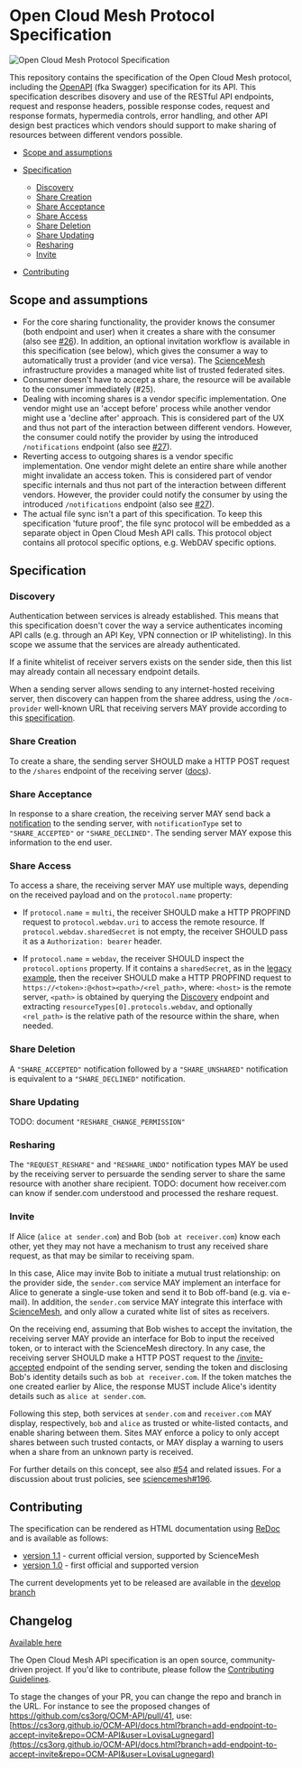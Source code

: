 # Open Cloud Mesh Protocol Specification

![Open Cloud Mesh Protocol Specification](logo.png)

This repository contains the specification of the Open Cloud Mesh protocol, including
the [OpenAPI](https://github.com/OAI/OpenAPI-Specification) (fka Swagger) specification for its API. This specification describes disovery and use of the RESTful API endpoints, request and response headers, possible response codes, request and response formats, hypermedia controls, error handling, and other API design best practices which vendors should support to make sharing of resources between different vendors possible.

* [Scope and assumptions](#scope-and-assumptions)
* [Specification](#specification)
  * [Discovery](#discovery)
  * [Share Creation](#create)
  * [Share Acceptance](#accept)
  * [Share Access](#access)
  * [Share Deletion](#unshare)
  * [Share Updating](#update)
  * [Resharing](#reshare)
  * [Invite](#invite)

* [Contributing](#contributing)

## Scope and assumptions

* For the core sharing functionality, the provider knows the consumer (both endpoint and user) when it creates a share with the consumer (also see [#26](https://github.com/cs3org/OCM-API/issues/26)). In addition, an optional invitation workflow is available in this specification (see below), which gives the consumer a way to automatically trust a provider (and vice versa). The [ScienceMesh](https://sciencemesh.io) infrastructure provides a managed white list of trusted federated sites.
* Consumer doesn't have to accept a share, the resource will be available to the consumer immediately (#25).
* Dealing with incoming shares is a vendor specific implementation. One vendor might use an 'accept before' process while another vendor might use a 'decline after' approach. This is considered part of the UX and thus not part of the interaction between different vendors. However, the consumer could notify the provider by using the introduced `/notifications` endpoint (also see [#27](https://github.com/cs3org/OCM-API/issues/27)).
* Reverting access to outgoing shares is a vendor specific implementation. One vendor might delete an entire share while another might invalidate an access token. This is considered part of vendor specific internals and thus not part of the interaction between different vendors. However, the provider could notify the consumer by using the introduced `/notifications` endpoint (also see [#27](https://github.com/cs3org/OCM-API/issues/27)).
* The actual file sync isn't a part of this specification. To keep this specification 'future proof', the file sync protocol will be embedded as a separate object in Open Cloud Mesh API calls. This protocol object contains all protocol specific options, e.g. WebDAV specific options.


## Specification
### Discovery
Authentication between services is already established. This means that this specification doesn't cover the way a service authenticates incoming API calls (e.g. through an API Key, VPN connection or IP whitelisting). In this scope we assume that the services are already authenticated.

If a finite whitelist of receiver servers exists on the sender
side, then this list may already contain all necessary endpoint details.

When a sending server allows sending to any internet-hosted receiving server, then discovery can happen from the sharee address, using the `/ocm-provider` well-known URL that receiving servers MAY provide according to this [specification](https://cs3org.github.io/OCM-API/docs.html?branch=develop&repo=OCM-API&user=cs3org#/paths/~1ocm-provider/get).

### Share Creation
To create a share, the sending server SHOULD make a HTTP POST request to the `/shares` endpoint of the receiving server ([docs](https://cs3org.github.io/OCM-API/docs.html?branch=develop&repo=OCM-API&user=cs3org#/paths/~1shares/post)).

### Share Acceptance
In response to a share creation, the receiving server MAY send back a [notification](https://cs3org.github.io/OCM-API/docs.html?branch=develop&repo=OCM-API&user=cs3org#/paths/~1notifications/post) to the sending server, with  `notificationType` set to `"SHARE_ACCEPTED"` or `"SHARE_DECLINED"`. The sending server MAY expose this information to the end user. 

### Share Access
To access a share, the receiving server MAY use multiple ways, depending on the received payload and on the `protocol.name` property:

* If `protocol.name` = `multi`, the receiver SHOULD make a HTTP PROPFIND request to `protocol.webdav.uri` to access the remote resource. If `protocol.webdav.sharedSecret` is not empty, the receiver SHOULD pass it as a `Authorization: bearer` header.

* If `protocol.name` = `webdav`, the receiver SHOULD inspect the `protocol.options` property. If it contains a `sharedSecret`, as in the [legacy example](https://cs3org.github.io/OCM-API/docs.html?branch=develop&repo=OCM-API&user=cs3org#/paths/~1shares/post), then the receiver SHOULD make a HTTP PROPFIND request to `https://<token>:@<host><path>/<rel_path>`, where: `<host>` is the remote server, `<path>` is obtained by querying the [Discovery](#discovery) endpoint and extracting `resourceTypes[0].protocols.webdav`, and optionally `<rel_path>` is the relative path of the resource within the share, when needed.

### Share Deletion
A `"SHARE_ACCEPTED"` notification followed by a `"SHARE_UNSHARED"` notification is
equivalent to a `"SHARE_DECLINED"` notification.

### Share Updating
TODO: document `"RESHARE_CHANGE_PERMISSION"`

### Resharing
The `"REQUEST_RESHARE"` and `"RESHARE_UNDO"` notification types MAY be used by the
receiving server to persuarde the sending server to share the same resource with another share recipient.
TODO: document how receiver.com can know if sender.com understood and processed the
reshare request.

### Invite
If Alice (`alice at sender.com`) and Bob (`bob at receiver.com`) know each other, yet they may not have a mechanism to trust any received share request, as that may be similar to receiving spam.

In this case, Alice may invite Bob to initiate a mutual trust relationship: on the provider side, the `sender.com` service MAY implement an interface for Alice to generate a single-use token and send it to Bob off-band (e.g. via e-mail). In addition, the `sender.com` service MAY integrate this interface with [ScienceMesh](https://sciencemesh.io), and only allow a curated white list of sites as receivers.

On the receiving end, assuming that Bob wishes to accept the invitation, the receiving server MAY provide an interface for Bob to input the received token, or to interact with the ScienceMesh directory. In any case, the receiving server SHOULD make a HTTP POST request to the [/invite-accepted](https://cs3org.github.io/OCM-API/docs.html?branch=develop&repo=OCM-API&user=cs3org#/paths/~1invite-accepted/post) endpoint of the sending server, sending the token and disclosing Bob's identity details such as `bob at receiver.com`. If the token matches the one created earlier by Alice, the response MUST include Alice's identity details such as `alice at sender.com`.

Following this step, both services at `sender.com` and `receiver.com` MAY display, respectively, `bob` and `alice` as trusted or white-listed contacts, and enable sharing between them. Sites MAY enforce a policy to only accept shares between such trusted contacts, or MAY display a warning to users when a share from an unknown party is received.

For further details on this concept, see also [#54](https://github.com/cs3org/OCM-API/pull/54) and related issues. For a discussion about trust policies, see [sciencemesh#196](https://github.com/sciencemesh/sciencemesh/issues/196).


## Contributing

The specification can be rendered as HTML documentation using [ReDoc](https://github.com/Redocly/redoc) and is available as follows:

* [version 1.1](https://cs3org.github.io/OCM-API/docs.html?branch=v1.1.0&repo=OCM-API&user=cs3org#/paths/~1shares/post) - current official version, supported by ScienceMesh
* [version 1.0](https://cs3org.github.io/OCM-API/docs.html?branch=v1.0.0&repo=OCM-API&user=cs3org#/paths/~1shares/post) - first official and supported version

The current developments yet to be released are available in the [develop branch](https://cs3org.github.io/OCM-API/docs.html?branch=develop&repo=OCM-API&user=cs3org)

## Changelog

[Available here](CHANGELOG.md)

The Open Cloud Mesh API specification is an open source, community-driven project. If you'd like to contribute, please follow the [Contributing Guidelines](CONTRIBUTING.md).

To stage the changes of your PR, you can change the repo and branch in the URL.
For instance to see the proposed changes of https://github.com/cs3org/OCM-API/pull/41, use:
[https://cs3org.github.io/OCM-API/docs.html?branch=add-endpoint-to-accept-invite&repo=OCM-API&user=LovisaLugnegard](https://cs3org.github.io/OCM-API/docs.html?branch=add-endpoint-to-accept-invite&repo=OCM-API&user=LovisaLugnegard)

